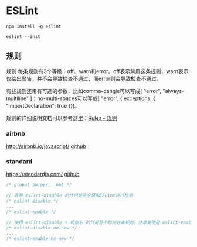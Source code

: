 # ESLint

`npm install -g eslint`

`eslint --init`


## 规则

规则
每条规则有3个等级：off、warn和error。off表示禁用这条规则，warn表示仅给出警告，并不会导致检查不通过，而error则会导致检查不通过。

有些规则还带有可选的参数，比如comma-dangle可以写成[ "error", "always-multiline" ]；no-multi-spaces可以写成[ "error", { exceptions: { "ImportDeclaration": true }}]。

规则的详细说明文档可以参考这里：[Rules - 规则](http://eslint.cn/docs/rules/)


### airbnb

http://airbnb.io/javascript/
[github](https://github.com/airbnb/javascript)

### standard

https://standardjs.com/
[github](https://github.com/feross/standard)


```javascript
/* global Swiper, _hmt */

// 直接 eslint-disable 的作用是完全禁用ESLint进行检测
/* eslint-disable */
...
/* eslint-enable */

// 使用 eslint-disable + 规则名 的作用是不检测这条规则，注意要使用 eslint-enable 结束哟
/* eslint-disable no-new */
...
/* eslint-enable no-new */
```



